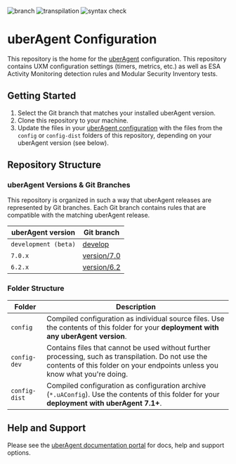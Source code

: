 
[comment]: # (BADGE_SECTION_START)

![branch](https://img.shields.io/badge/branch-develop-blue) ![transpilation](https://img.shields.io/badge/MSI%20transpilation-17%20success%2C%200%20failed%2C%2017%20processed-green) ![syntax check](https://img.shields.io/badge/MSI%20syntax%20check-0%20errors%2C%200%20warnings%2C%200%20notes-green)

[comment]: # (BADGE_SECTION_END)

# uberAgent Configuration

This repository is the home for the [uberAgent](https://uberagent.com/) configuration. This repository contains UXM configuration settings (timers, metrics, etc.) as well as ESA Activity Monitoring detection rules and Modular Security Inventory tests.

## Getting Started

1. Select the Git branch that matches your installed uberAgent version.
2. Clone this repository to your machine.
3. Update the files in your [uberAgent configuration](https://uberagent.com/docs/uberagent/latest/planning/configuration-options/) with the files from the `config` or `config-dist` folders of this repository, depending on your uberAgent version (see below).

## Repository Structure

### uberAgent Versions & Git Branches

This repository is organized in such a way that uberAgent releases are represented by Git branches. Each Git branch contains rules that are compatible with the matching uberAgent release.

| uberAgent version | Git branch |
| ------- | --------------------- |
| `development (beta)` | [develop](../../tree/develop) |
| `7.0.x` | [version/7.0](../../tree/version/7.0) |
| `6.2.x` | [version/6.2](../../tree/version/6.2) |

### Folder Structure

| Folder        | Description                                                  |
| ------------- | ------------------------------------------------------------ |
| `config`      | Compiled configuration as individual source files. Use the contents of this folder for your **deployment with any uberAgent version**. |
| `config-dev`  | Contains files that cannot be used without further processing, such as transpilation. Do not use the contents of this folder on your endpoints unless you know what you're doing. |
| `config-dist` | Compiled configuration as configuration archive (`*.uAConfig`). Use the contents of this folder for your **deployment with uberAgent 7.1+**. |

## Help and Support

Please see the [uberAgent documentation portal](https://uberagent.com/docs/) for docs, help and support options.
